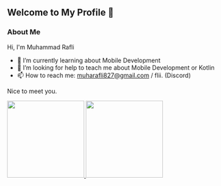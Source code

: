 ## Welcome to My Profile 👋  

### About Me

Hi, I'm Muhammad Rafli
- 🌱 I’m currently learning about Mobile Development
- 🤔 I’m looking for help to teach me about Mobile Development or Kotlin
- 📫 How to reach me: muharafli827@gmail.com / flii. (Discord)

Nice to meet you.

<p align="left">
<a href="https://github.com/penuliscode">
  <img height="180em" src="https://github-readme-stats-eight-theta.vercel.app/api?username=vinzlium&show_icons=true&theme=algolia&include_all_commits=true&count_private=true"/>
  <img height="180em" src="https://github-readme-stats-eight-theta.vercel.app/api/top-langs/?username=vinzlium&layout=compact&theme=algolia"/>
</a>
</p>
